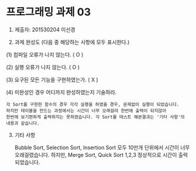 # 프로그래밍 과제 03

1. 제출자:   201530204 이선경

2. 과제 완성도 (다음 중 해당하는 사항에 모두 표시한다.)

(1) 컴파일 오류가 나지 않는다. ( O )

(2) 실행 오류가 나지 않는다. ( O )

(3) 요구된 모든 기능을 구현하였는가. (   X  )

(4) 미완성인 경우 어디까지 완성하였는지 기술하라.

    각 Sort를 구현한 함수의 경우 각각 실행을 하였을 경우, 문제없이 실행이 되었습니다.
    하지만 테이블을 만드는 과정에서는 시간이 너무 오래걸려 한번에 출력이 되지않아
    한번에 보기편하게 출력하지는 못하였습니다. 각 Sort를 테스트 해본결과는 '기타 사항'의 
    내용과 같습니다.


3. 기타 사항
    
    Bubble Sort, Selection Sort, Insertion Sort 모두 10만개 단위에서 시간이 너무 오래걸렸습니다.
    하지만, Merge Sort, Quick Sort 1,2,3 정상적으로 시간이 출력 되었습니다.
